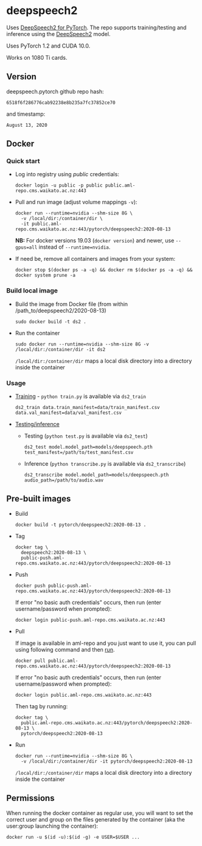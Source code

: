 # deepspeech2

Uses [DeepSpeech2 for PyTorch](https://github.com/SeanNaren/deepspeech.pytorch). 
The repo supports training/testing and inference using the [DeepSpeech2](http://arxiv.org/pdf/1512.02595v1.pdf) model.

Uses PyTorch 1.2 and CUDA 10.0.

Works on 1080 Ti cards. 

## Version

deepspeech.pytorch github repo hash:

```
6518f6f286776cab92238e8b235a7fc37852ce70
```

and timestamp:

```
August 13, 2020
```

## Docker

### Quick start

* Log into registry using *public* credentials:

  ```commandline
  docker login -u public -p public public.aml-repo.cms.waikato.ac.nz:443 
  ```

* Pull and run image (adjust volume mappings `-v`):

  ```commandline
  docker run --runtime=nvidia --shm-size 8G \
    -v /local/dir:/container/dir \
    -it public.aml-repo.cms.waikato.ac.nz:443/pytorch/deepspeech2:2020-08-13
  ```

  **NB:** For docker versions 19.03 (`docker version`) and newer, use `--gpus=all` instead of `--runtime=nvidia`.

* If need be, remove all containers and images from your system:

  ```commandline
  docker stop $(docker ps -a -q) && docker rm $(docker ps -a -q) && docker system prune -a
  ```

### Build local image

* Build the image from Docker file (from within /path_to/deepspeech2/2020-08-13)

  ```commandline
  sudo docker build -t ds2 .
  ```
  
* Run the container

  ```commandline
  sudo docker run --runtime=nvidia --shm-size 8G -v /local/dir:/container/dir -it ds2
  ```
  `/local/dir:/container/dir` maps a local disk directory into a directory inside the container

### Usage

* [Training](https://github.com/SeanNaren/deepspeech.pytorch#training) - `python train.py` is available via `ds2_train`

  ```commandline
  ds2_train data.train_manifest=data/train_manifest.csv data.val_manifest=data/val_manifest.csv
  ```

* [Testing/inference](https://github.com/SeanNaren/deepspeech.pytorch#testinginference)

  * Testing (`python test.py` is available via `ds2_test`)
  
    ```commandline
    ds2_test model.model_path=models/deepspeech.pth test_manifest=/path/to/test_manifest.csv
    ```
  
  * Inference (`python transcribe.py` is available via `ds2_transcribe`)
  
    ```commandline
    ds2_transcribe model.model_path=models/deepspeech.pth audio_path=/path/to/audio.wav
    ```

## Pre-built images

* Build

  ```commandline
  docker build -t pytorch/deepspeech2:2020-08-13 .
  ```
  
* Tag

  ```commandline
  docker tag \
    deepspeech2:2020-08-13 \
    public-push.aml-repo.cms.waikato.ac.nz:443/pytorch/deepspeech2:2020-08-13
  ```
  
* Push

  ```commandline
  docker push public-push.aml-repo.cms.waikato.ac.nz:443/pytorch/deepspeech2:2020-08-13
  ```
  If error "no basic auth credentials" occurs, then run (enter username/password when prompted):
  
  ```commandline
  docker login public-push.aml-repo.cms.waikato.ac.nz:443
  ```
  
* Pull

  If image is available in aml-repo and you just want to use it, you can pull using following command and then [run](#run).

  ```commandline
  docker pull public.aml-repo.cms.waikato.ac.nz:443/pytorch/deepspeech2:2020-08-13
  ```
  If error "no basic auth credentials" occurs, then run (enter username/password when prompted):
  
  ```commandline
  docker login public.aml-repo.cms.waikato.ac.nz:443
  ```
  Then tag by running:
  
  ```commandline
  docker tag \
    public.aml-repo.cms.waikato.ac.nz:443/pytorch/deepspeech2:2020-08-13 \
    pytorch/deepspeech2:2020-08-13
  ```
  
* <a name="run">Run</a>

  ```commandline
  docker run --runtime=nvidia --shm-size 8G \
    -v /local/dir:/container/dir -it pytorch/deepspeech2:2020-08-13
  ```
  `/local/dir:/container/dir` maps a local disk directory into a directory inside the container


## Permissions

When running the docker container as regular use, you will want to set the correct
user and group on the files generated by the container (aka the user:group launching
the container):

```commandline
docker run -u $(id -u):$(id -g) -e USER=$USER ...
```
